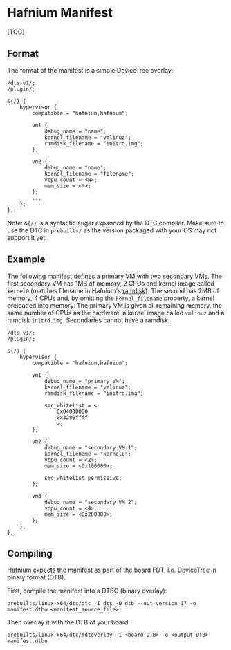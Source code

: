 # Hafnium Manifest

[TOC]

## Format

The format of the manifest is a simple DeviceTree overlay:

```
/dts-v1/;
/plugin/;

&{/} {
	hypervisor {
		compatible = "hafnium,hafnium";

		vm1 {
			debug_name = "name";
			kernel_filename = "vmlinuz";
			ramdisk_filename = "initrd.img";
		};

		vm2 {
			debug_name = "name";
			kernel_filename = "filename";
			vcpu_count = <N>;
			mem_size = <M>;
		};
		...
	};
};
```

Note: `&{/}` is a syntactic sugar expanded by the DTC compiler. Make sure to
use the DTC in `prebuilts/` as the version packaged with your OS may not support
it yet.

## Example

The following manifest defines a primary VM with two secondary VMs. The first
secondary VM has 1MB of memory, 2 CPUs and kernel image called `kernel0`
(matches filename in Hafnium's [ramdisk](HafniumRamDisk.md)). The second has 2MB
of memory, 4 CPUs and, by omitting the `kernel_filename` property, a kernel
preloaded into memory. The primary VM is given all remaining memory, the same
number of CPUs as the hardware, a kernel image called `vmlinuz` and a ramdisk
`initrd.img`. Secondaries cannot have a ramdisk.

```
/dts-v1/;
/plugin/;

&{/} {
	hypervisor {
		compatible = "hafnium,hafnium";

		vm1 {
			debug_name = "primary VM";
			kernel_filename = "vmlinuz";
			ramdisk_filename = "initrd.img";

			smc_whitelist = <
				0x04000000
				0x3200ffff
				>;
		};

		vm2 {
			debug_name = "secondary VM 1";
			kernel_filename = "kernel0";
			vcpu_count = <2>;
			mem_size = <0x100000>;

			smc_whitelist_permissive;
		};

		vm3 {
			debug_name = "secondary VM 2";
			vcpu_count = <4>;
			mem_size = <0x200000>;
		};
	};
};
```

## Compiling

Hafnium expects the manifest as part of the board FDT, i.e. DeviceTree in binary
format (DTB).

First, compile the manifest into a DTBO (binary overlay):
```shell
prebuilts/linux-x64/dtc/dtc -I dts -O dtb --out-version 17 -o manifest.dtbo <manifest_source_file>
```

Then overlay it with the DTB of your board:
```shell
prebuilts/linux-x64/dtc/fdtoverlay -i <board DTB> -o <output DTB> manifest.dtbo
```
